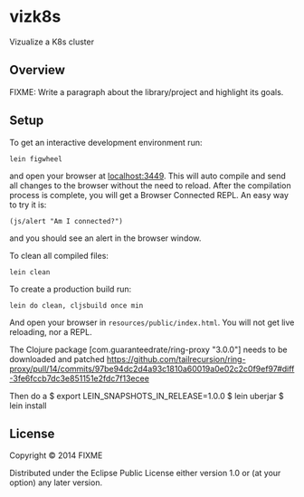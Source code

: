 # vizk8s

Vizualize a K8s cluster

## Overview

FIXME: Write a paragraph about the library/project and highlight its goals.

## Setup

To get an interactive development environment run:

    lein figwheel

and open your browser at [localhost:3449](http://localhost:3449/).
This will auto compile and send all changes to the browser without the
need to reload. After the compilation process is complete, you will
get a Browser Connected REPL. An easy way to try it is:

    (js/alert "Am I connected?")

and you should see an alert in the browser window.

To clean all compiled files:

    lein clean

To create a production build run:

    lein do clean, cljsbuild once min

And open your browser in `resources/public/index.html`. You will not
get live reloading, nor a REPL. 

The Clojure package [com.guaranteedrate/ring-proxy "3.0.0"] needs to be downloaded and patched
https://github.com/tailrecursion/ring-proxy/pull/14/commits/97be94dc2d4a93c1810a60019a0e02c2c0f9ef97#diff-3fe6fccb7dc3e851151e2fdc7f13ecee

Then do a
$ export LEIN_SNAPSHOTS_IN_RELEASE=1.0.0
$ lein uberjar
$ lein install



## License

Copyright © 2014 FIXME

Distributed under the Eclipse Public License either version 1.0 or (at your option) any later version.
